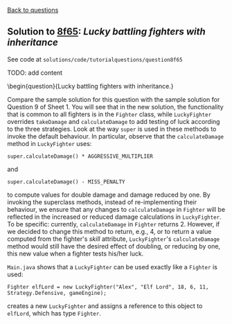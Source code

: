 [Back to questions](../README.md)

## Solution to [8f65](../questions/8f65): *Lucky battling fighters with inheritance*

See code at `solutions/code/tutorialquestions/question8f65`

TODO: add content

\begin{question}{Lucky battling fighters with inheritance.}

Compare the sample solution for this question with the sample solution for Question 9 of Sheet 1.  You will
see that in the new solution, the functionality that is common to all fighters is in the `Fighter`
 class, while `LuckyFighter` overrides `takeDamage` and `calculateDamage` to
 add testing of luck according to the three strategies.  Look at the way `super` is used in these
 methods to invoke the default behaviour.  In particular, observe that the `calculateDamage` method
 in `LuckyFighter` uses:

```
super.calculateDamage() * AGGRESSIVE_MULTIPLIER
```

and

```
super.calculateDamage() - MISS_PENALTY
```

to compute values for double damage and damage reduced by one.  By invoking the superclass methods, instead of re-implementing their
behaviour, we ensure that any changes to `calculateDamage` in `Fighter` will be reflected in the increased or
reduced damage calculations in `LuckyFighter`.  To be specific: currently, `calculateDamage` in `Fighter`
returns 2.  However, if we decided to change this method to return, e.g., 4, or to return a value computed from the fighter's *skill* attribute,
`LuckyFighter`'s `calculateDamage` method would still have the desired effect of doubling, or reducing by one, this new value
when a fighter tests his/her luck.

`Main.java` shows that a `LuckyFighter` can be used exactly like a `Fighter` is used:

```
Fighter elfLord = new LuckyFighter("Alex", "Elf Lord", 18, 6, 11, Strategy.Defensive, gameEngine);
```

creates a new `LuckyFighter` and assigns a reference to this object to `elfLord`, which
has type `Fighter`.

